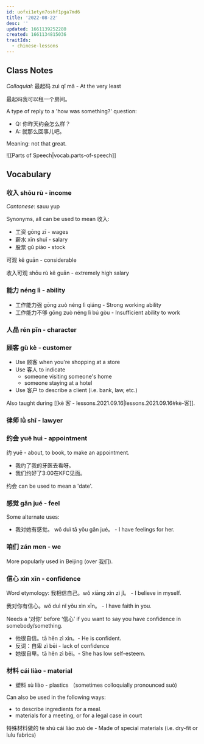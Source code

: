 ```yaml
---
id: uofxi1etyn7oshf1pga7md6
title: '2022-08-22'
desc: ''
updated: 1661139252280
created: 1661134815036
traitIds:
  - chinese-lessons
---
```


## Class Notes

_Colloquial_:
最起码 zuì qǐ mǎ - At the very least

最起码我可以租一个房间。

A type of reply to a 'how was something?' question:
- Q: 你昨天约会怎么样？
- A: 就那么回事儿吧。

Meaning: not that great.

![[Parts of Speech|vocab.parts-of-speech]]

## Vocabulary

### 收入 shōu rù - income

_Cantonese_: sauu yup

Synonyms, all can be used to mean 收入:
- 工资 gōng zī - wages
- 薪水 xīn shuǐ - salary
- 股票 gǔ piào - stock

可观 kě guān - considerable

收入可观 shōu rù kě guān - extremely high salary

### 能力 néng lì - ability

- 工作能力强 gōng zuò néng lì qiáng - Strong working ability
- 工作能力不够 gōng zuò néng lì bú gòu - Insufficient ability to work

### 人品 rén pǐn - character

### 顾客 gù kè - customer

- Use 顾客 when you're shopping at a store
- Use 客人 to indicate
    - someone visiting someone's home
    - someone staying at a hotel
- Use 客户 to describe a client (i.e. bank, law, etc.)

Also taught during [[kè 客 - lessons.2021.09.16|lessons.2021.09.16#kè-客]].

### 律师 lǜ shī - lawyer

### 约会 yuē huì - appointment

约 yuē - about, to book, to make an appointment.
- 我约了我的牙医去看呀。
- 我们约好了3:00在KFC见面。 

约会 can be used to mean a 'date'. 

### 感觉 gǎn jué - feel

Some alternate uses:
- 我对她有感觉。 wǒ duì tā yǒu gǎn jué。 - I have feelings for her.

### 咱们 zán men - we

More popularly used in Beijing (over 我们).

### 信心 xìn xīn - confidence

Word etymology: 我相信自己。wǒ xiāng xìn zì jǐ。 - I believe in myself.

我对你有信心。wǒ duì nǐ yǒu xìn xīn。 - I have faith in you.

Needs a ‘对你’ before ‘信心’ if you want to say you have confidence in somebody/something.

- 他很自信。tā hěn zì xìn。- He is confident.
- 反词：自卑 zì bēi - lack of confidence
- 她很自卑。tā hěn zì bēi。- She has low self-esteem.

### 材料 cái liào - material

- 塑料 sù liào - plastics （sometimes colloquially pronounced suò)

Can also be used in the following ways:
- to describe ingredients for a meal.
- materials for a meeting, or for a legal case in court

特殊材料做的 tè shū cái liào zuò de - Made of special materials (i.e. dry-fit or lulu fabrics)

